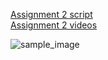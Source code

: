 [Assignment 2 script](https://github.com/vipulkumbhar/AuE893Spring20_VipulKumbhar/tree/master/catkin_ws/src/assignment2_ws/scripts)   
[Assignment 2 videos](https://github.com/vipulkumbhar/AuE893Spring20_VipulKumbhar/tree/master/catkin_ws/src/assignment2_ws/video)

![sample_image](https://raw.githubusercontent.com/vipulkumbhar/AuE893Spring20_VipulKumbhar/master/catkin_ws/git_readme_files/open_loop_square.png)
